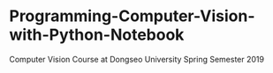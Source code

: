# Programming-Computer-Vision-with-Python-Notebook
Computer Vision Course at Dongseo University Spring Semester 2019
